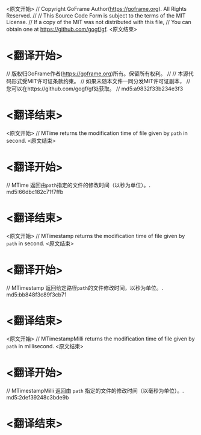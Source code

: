 
<原文开始>
// Copyright GoFrame Author(https://goframe.org). All Rights Reserved.
//
// This Source Code Form is subject to the terms of the MIT License.
// If a copy of the MIT was not distributed with this file,
// You can obtain one at https://github.com/gogf/gf.
<原文结束>

# <翻译开始>
// 版权归GoFrame作者(https://goframe.org)所有。保留所有权利。
//
// 本源代码形式受MIT许可证条款约束。
// 如果未随本文件一同分发MIT许可证副本，
// 您可以在https://github.com/gogf/gf处获取。
// md5:a9832f33b234e3f3
# <翻译结束>


<原文开始>
// MTime returns the modification time of file given by `path` in second.
<原文结束>

# <翻译开始>
// MTime 返回由`path`指定的文件的修改时间（以秒为单位）。. md5:66dbc182c71f7ffb
# <翻译结束>


<原文开始>
// MTimestamp returns the modification time of file given by `path` in second.
<原文结束>

# <翻译开始>
// MTimestamp 返回给定路径`path`的文件修改时间，以秒为单位。. md5:bb848f3c89f3cb71
# <翻译结束>


<原文开始>
// MTimestampMilli returns the modification time of file given by `path` in millisecond.
<原文结束>

# <翻译开始>
// MTimestampMilli 返回由 `path` 指定的文件的修改时间（以毫秒为单位）。. md5:2def39248c3bde9b
# <翻译结束>

